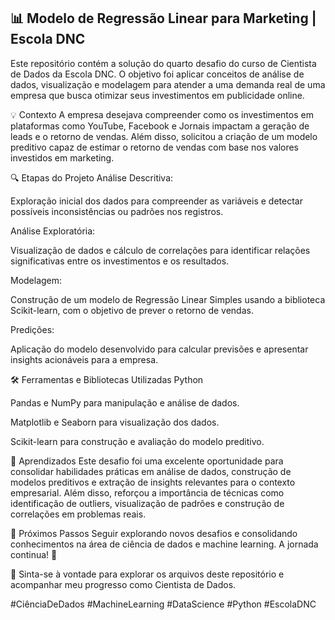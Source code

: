 ## 📊 Modelo de Regressão Linear para Marketing | Escola DNC
Este repositório contém a solução do quarto desafio do curso de Cientista de Dados da Escola DNC. O objetivo foi aplicar conceitos de análise de dados, visualização e modelagem para atender a uma demanda real de uma empresa que busca otimizar seus investimentos em publicidade online.

💡 Contexto
A empresa desejava compreender como os investimentos em plataformas como YouTube, Facebook e Jornais impactam a geração de leads e o retorno de vendas. Além disso, solicitou a criação de um modelo preditivo capaz de estimar o retorno de vendas com base nos valores investidos em marketing.

🔍 Etapas do Projeto
Análise Descritiva:

Exploração inicial dos dados para compreender as variáveis e detectar possíveis inconsistências ou padrões nos registros.

Análise Exploratória:

Visualização de dados e cálculo de correlações para identificar relações significativas entre os investimentos e os resultados.

Modelagem:

Construção de um modelo de Regressão Linear Simples usando a biblioteca Scikit-learn, com o objetivo de prever o retorno de vendas.

Predições:

Aplicação do modelo desenvolvido para calcular previsões e apresentar insights acionáveis para a empresa.

🛠️ Ferramentas e Bibliotecas Utilizadas
Python

Pandas e NumPy para manipulação e análise de dados.

Matplotlib e Seaborn para visualização dos dados.

Scikit-learn para construção e avaliação do modelo preditivo.

🚀 Aprendizados
Este desafio foi uma excelente oportunidade para consolidar habilidades práticas em análise de dados, construção de modelos preditivos e extração de insights relevantes para o contexto empresarial. Além disso, reforçou a importância de técnicas como identificação de outliers, visualização de padrões e construção de correlações em problemas reais.

🌟 Próximos Passos
Seguir explorando novos desafios e consolidando conhecimentos na área de ciência de dados e machine learning. A jornada continua! 🚀

📂 Sinta-se à vontade para explorar os arquivos deste repositório e acompanhar meu progresso como Cientista de Dados.

#CiênciaDeDados #MachineLearning #DataScience #Python #EscolaDNC
